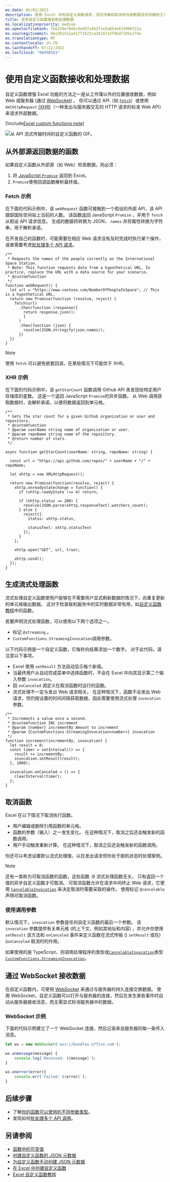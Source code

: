 ```yaml
---
ms.date: 05/02/2022
description: 使用 Excel 中的自定义函数请求、流式传输和取消将外部数据流式传输到工作簿。
title: 使用自定义函数接收和处理数据
ms.localizationpriority: medium
ms.openlocfilehash: fbe319e79d4cded5fe4b37ce5a654e633996f22a
ms.sourcegitcommit: b6a3815a1ad17f3522ca35247a3fd5d7105e174e
ms.translationtype: MT
ms.contentlocale: zh-CN
ms.lasthandoff: 07/22/2022
ms.locfileid: "66958543"
---
```

# <a name="receive-and-handle-data-with-custom-functions"></a>使用自定义函数接收和处理数据

自定义函数增强 Excel 功能的方法之一是从工作簿以外的位置接收数据，例如 Web 或服务器 (通过 [WebSocket](https://developer.mozilla.org/docs/Web/API/WebSockets_API)) 。 你可以通过 API（如 [`Fetch`](https://developer.mozilla.org/docs/Web/API/Fetch_API)）或使用 `XmlHttpRequest` [(XHR)](https://developer.mozilla.org/docs/Web/API/XMLHttpRequest)（一种发出与服务器交互的 HTTP 请求的标准 Web API）来请求外部数据。

[!include[Excel custom functions note](../includes/excel-custom-functions-note.md)]

![从 API 流式传输时间的自定义函数的 GIF。](../images/custom-functions-web-api.gif)

## <a name="functions-that-return-data-from-external-sources"></a>从外部源返回数据的函数

如果自定义函数从外部源（如 Web）检索数据，则必须：

1. 将 [JavaScript `Promise`](https://developer.mozilla.org/docs/Web/JavaScript/Reference/Global_Objects/Promise) 返回到 Excel。
2. `Promise`使用回调函数解析最终值。

### <a name="fetch-example"></a>Fetch 示例

在下面的代码示例中，该 `webRequest` 函数可接触到一个假设的外部 API，该 API 跟踪国际空间站上当前的人数。 该函数返回 JavaScript `Promise` ，并用于 `fetch` 从假设 API 请求信息。 生成的数据将转换为 JSON， `names` 并将属性转换为字符串，用于解析承诺。

在开发自己的函数时，可能需要在相应 Web 请求没有及时完成时执行某个操作，或者需要考虑[批处理多个 API 请求](custom-functions-batching.md)。

```JS
/**
 * Requests the names of the people currently on the International Space Station.
 * Note: This function requests data from a hypothetical URL. In practice, replace the URL with a data source for your scenario.
 * @customfunction
 */
function webRequest() {
  let url = "https://www.contoso.com/NumberOfPeopleInSpace"; // This is a hypothetical URL.
  return new Promise(function (resolve, reject) {
    fetch(url)
      .then(function (response){
        return response.json();
        }
      )
      .then(function (json) {
        resolve(JSON.stringify(json.names));
      })
  })
}
```

> [!NOTE]
> 使用 `fetch` 可以避免嵌套回调，在某些情况下可能优于 XHR。

### <a name="xhr-example"></a>XHR 示例

在下面的代码示例中，该 `getStarCount` 函数调用 Github API 来发现给特定用户存储库的星数。 这是一个返回 JavaScript `Promise`的异步函数。 从 Web 调用获取数据时，会解析承诺，以便将数据返回到单元格。

```TS
/**
 * Gets the star count for a given Github organization or user and repository.
 * @customfunction
 * @param userName string name of organization or user.
 * @param repoName string name of the repository.
 * @return number of stars.
 */

async function getStarCount(userName: string, repoName: string) {

  const url = "https://api.github.com/repos/" + userName + "/" + repoName;

  let xhttp = new XMLHttpRequest();

  return new Promise(function(resolve, reject) {
    xhttp.onreadystatechange = function() {
      if (xhttp.readyState !== 4) return;

      if (xhttp.status == 200) {
        resolve(JSON.parse(xhttp.responseText).watchers_count);
      } else {
        reject({
          status: xhttp.status,

          statusText: xhttp.statusText
        });
      }
    };

    xhttp.open("GET", url, true);

    xhttp.send();
  });
}
```

## <a name="make-a-streaming-function"></a>生成流式处理函数

流式处理自定义函数使用户能够在不需要用户显式刷新数据的情况下，向重复更新的单元格输出数据。 这对于检查联机服务中的实时数据非常有用，如[自定义函数教程](../tutorials/excel-tutorial-create-custom-functions.md)中的函数。

若要声明流式处理函数，可以使用以下两个选项之一。

- 标记 `@streaming` 。
- `CustomFunctions.StreamingInvocation`调用参数。

以下代码示例是一个自定义函数，它每秒向结果添加一个数字。 对于此代码，请注意以下事项。

- Excel 使用 `setResult` 方法自动显示每个新值。
- 当最终用户从自动完成菜单中选择函数时，不会在 Excel 中向其显示第二个输入参数 `invocation`。
- 回 `onCanceled` 调定义在取消函数时运行的函数。
- 流式处理不一定与发出 Web 请求相关。 在这种情况下，函数不会发出 Web 请求，但仍按设置的时间间隔获取数据，因此需要使用流式处理 `invocation` 参数。

```JS
/**
 * Increments a value once a second.
 * @customfunction INC increment
 * @param {number} incrementBy Amount to increment
 * @param {CustomFunctions.StreamingInvocation<number>} invocation
 */
function increment(incrementBy, invocation) {
  let result = 0;
  const timer = setInterval(() => {
    result += incrementBy;
    invocation.setResult(result);
  }, 1000);

  invocation.onCanceled = () => {
    clearInterval(timer);
  };
}
```

## <a name="cancel-a-function"></a>取消函数

Excel 在以下情况下取消执行函数。

- 用户编辑或删除引用函数的单元格。
- 函数的参数（输入）之一发生变化。 在这种情况下，取消之后还会触发新的函数调用。
- 用户手动触发重新计算。 在这种情况下，取消之后还会触发新的函数调用。

你还可以考虑设置默认流式处理值，以在发出请求但你处于脱机状态时处理案例。

> [!NOTE]
> 还有一类称为可取消函数的函数，这些函数 _与_ 流式处理函数无关。 只有返回一个值的异步自定义函数才可取消。 可取消函数允许在请求中间终止 Web 请求，它使用 [`CancelableInvocation`](/javascript/api/custom-functions-runtime/customfunctions.cancelableinvocation) 来决定取消时需要采取的操作。 使用标记 `@cancelable` 声明可取消函数。

### <a name="use-an-invocation-parameter"></a>使用调用参数

默认情况下，`invocation` 参数是任何自定义函数的最后一个参数。 该 `invocation` 参数提供有关单元格 (的上下文，例如其地址和内容) ，并允许你使用 `setResult` 该方法和 `onCanceled` 事件来定义函数在流式传输 () `setResult` 或在)  (`onCanceled` 取消时的作用。

如果使用的是 TypeScript，则调用处理程序的类型或[`CancelableInvocation`](/javascript/api/custom-functions-runtime/customfunctions.cancelableinvocation)类型[`CustomFunctions.StreamingInvocation`](/javascript/api/custom-functions-runtime/customfunctions.streaminginvocation)。

## <a name="receiving-data-via-websockets"></a>通过 WebSocket 接收数据

在自定义函数内，可使用 [WebSocket](https://developer.mozilla.org/docs/Web/API/WebSockets_API) 来通过与服务器的持久连接交换数据。 使用 WebSocket，自定义函数可以打开与服务器的连接，然后在发生某些事件时自动从服务器接收消息，而无需显式轮询服务器中的数据。

### <a name="websockets-example"></a>WebSocket 示例

下面的代码示例建立了一个 WebSocket 连接，然后记录来自服务器的每一条传入消息。

```js
let ws = new WebSocket('wss://bundles.office.com');

ws.onmessage(message) {
    console.log(`Received: ${message}`);
}

ws.onerror(error){
    console.err(`Failed: ${error}`);
}
```

## <a name="next-steps"></a>后续步骤

- 了解[你的函数可以使用的不同参数类型](custom-functions-parameter-options.md)。
- 发现如何[批处理多个 API 调用](custom-functions-batching.md)。

## <a name="see-also"></a>另请参阅

- [函数中的可变值](custom-functions-volatile.md)
- [创建自定义函数的 JSON 元数据](custom-functions-json-autogeneration.md)
- [为自定义函数手动创建 JSON 元数据](custom-functions-json.md)
- [在 Excel 中创建自定义函数](custom-functions-overview.md)
- [Excel 自定义函数教程](../tutorials/excel-tutorial-create-custom-functions.md)
